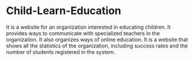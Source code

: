 # Child-Learn-Education
It is a website for an organization interested in educating children. It provides ways to communicate with specialized teachers in the organization. It also organizes ways of online education. It is a website that shows all the statistics of the organization, including success rates and the number of students registered in the system.
